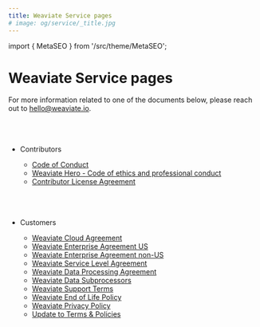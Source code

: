 ```yaml
---
title: Weaviate Service pages
# image: og/service/_title.jpg
---
```


import { MetaSEO } from '/src/theme/MetaSEO';

<MetaSEO img="og/service/_title.jpg" />

# Weaviate Service pages

For more information related to one of the documents below, please reach out to [hello@weaviate.io](mailto:hello@weaviate.io).
<br></br><br></br>

- Contributors
  - [Code of Conduct](/service/code-of-conduct)
  - [Weaviate Hero - Code of ethics and professional conduct](/service/code-of-ethics-and-professional-conduct)
  - [Contributor License Agreement](/service/contributor-license-agreement)
<br></br><br></br>
- Customers
  
  - [Weaviate Cloud Agreement](/service/weaviate-cloud-agreement)
  - [Weaviate Enterprise Agreement US](/service/weaviate-enterprise-agreement-us)
  - [Weaviate Enterprise Agreement non-US](/service/weaviate-enterprise-agreement-nonus)
  - [Weaviate Service Level Agreement](/sla)
  - [Weaviate Data Processing Agreement](/dpa)
  - [Weaviate Data Subprocessors](/subprocessors)
  - [Weaviate Support Terms](/weaviate-support-terms)
  - [Weaviate End of Life Policy](/weaviate-eol-policy)
  - [Weaviate Privacy Policy](/privacy)
  - [Update to Terms & Policies](/service/updates-to-terms-and-policies)
  


